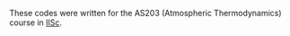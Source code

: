 These codes were written for the AS203 (Atmospheric Thermodynamics) course in [IISc](https://iisc.ac.in/).
